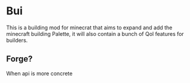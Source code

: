 # Bui
This is a building mod for minecrat that aims to expand and add the minecraft building Palette, it will also contain a bunch of Qol features for builders.
## Forge?
When api is more concrete
